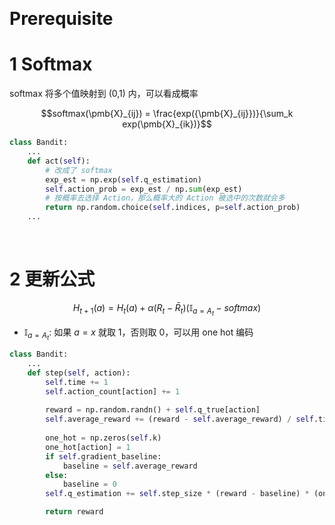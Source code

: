 &emsp;
# Prerequisite

# 1 Softmax
softmax 将多个值映射到 (0,1) 内，可以看成概率

$$softmax(\pmb{X}_{ij}) = \frac{exp({\pmb{X}_{ij}})}{\sum_k exp(\pmb{X}_{ik})}$$

```py
class Bandit:
    ...
    def act(self):
        # 改成了 softmax
        exp_est = np.exp(self.q_estimation)
        self.action_prob = exp_est / np.sum(exp_est)
        # 按概率去选择 Action，那么概率大的 Action 被选中的次数就会多
        return np.random.choice(self.indices, p=self.action_prob)
    ...
```

&emsp;
# 2 更新公式

$$H_{t+1}(a) = H_t(a) + \alpha(R_t - \bar{R}_t)(\mathbb{I}_{a=A_t} - softmax)$$
- $\mathbb{I}_{a=A_t}$: 如果 $a=x$ 就取 1，否则取 0，可以用 one hot 编码

```py
class Bandit:
    ...
    def step(self, action):
        self.time += 1
        self.action_count[action] += 1
        
        reward = np.random.randn() + self.q_true[action]
        self.average_reward += (reward - self.average_reward) / self.time
        
        one_hot = np.zeros(self.k)
        one_hot[action] = 1
        if self.gradient_baseline:
            baseline = self.average_reward
        else:
            baseline = 0
        self.q_estimation += self.step_size * (reward - baseline) * (one_hot - self.action_prob)

        return reward
```






